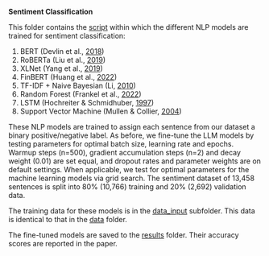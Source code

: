 **Sentiment Classification**

This folder contains the [script](https://github.com/Moritz-Pfeifer/CentralBankRoBERTa/blob/main/Sentiment_classification/Sentiment_classification.ipynb) within which the different NLP models are trained for sentiment classification: 

1. BERT (Devlin et al., [2018](https://doi.org/10.48550/ARXIV.1810.04805))
2. RoBERTa (Liu et al., [2019](https://doi.org/10.48550/ARXIV.1907.11692))
3. XLNet (Yang et al., [2019](https://doi.org/10.48550/ARXIV.1906.08237))
4. FinBERT (Huang et al., [2022](https://doi.org/10.1111/1911-3846.12832))
5. TF-IDF + Naive Bayesian (Li, [2010](https://doi.org/10.1111/j.1475-679X.2010.00382.x))
6. Random Forest (Frankel et al., [2022](https://doi.org/10.1287/mnsc.2021.4156))
7. LSTM (Hochreiter & Schmidhuber, [1997](https://www.bioinf.jku.at/publications/older/2604.pdf))
8. Support Vector Machine (Mullen & Collier, [2004](https://aclanthology.org/W04-3253/))

These NLP models are trained to assign each sentence from our dataset a binary positive/negative label. As before, we fine-tune the LLM models by testing parameters for optimal batch size, learning rate and epochs. Warmup steps (n=500), gradient accumulation steps (n=2) and decay weight (0.01) are set equal, and dropout rates and parameter weights are on default settings. When applicable, we test for optimal parameters for the machine learning models via grid search. 
The sentiment dataset of 13,458 sentences is split into 80% (10,766) training and 20% (2,692) validation data.

The training data for these models is in the [data_input](https://github.com/Moritz-Pfeifer/CentralBankRoBERTa/tree/main/Sentiment_classification/data_input) subfolder. This data is identical to that in the [data](https://github.com/Moritz-Pfeifer/CentralBankRoBERTa/tree/main/Data) folder. 

The fine-tuned models are saved to the [results](https://github.com/Moritz-Pfeifer/CentralBankRoBERTa/tree/main/Sentiment_classification/result) folder. Their accuracy scores are reported in the paper. 


